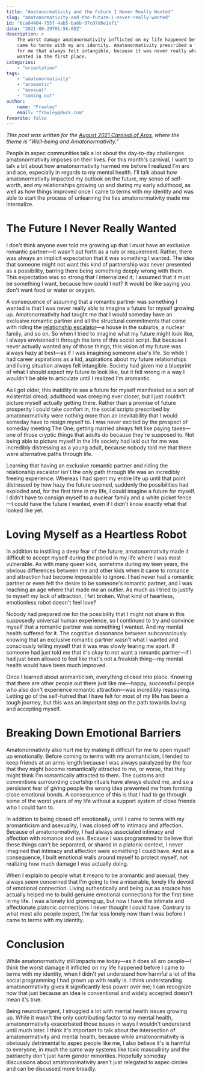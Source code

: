 ```yaml
---
title: "Amatonormativity and the Future I Never Really Wanted"
slug: "amatonormativity-and-the-future-i-never-really-wanted"
id: "0ca84404-755f-4ab5-ba6b-97c07d8e1ef1"
date: "2021-08-29T01:56:00Z"
description: >
    The worst damage amatonormativity inflicted on my life happened before I
    came to terms with my aro identity. Amatonormativity prescribed a future
    for me that always felt intangible, because it was never really what I
    wanted in the first place.
categories:
    - "orientation"
tags:
    - "amatonormativity"
    - "aromantic"
    - "asexual"
    - "coming out"
author:
    name: "Frawley"
    email: "frawley@duck.com"
favorite: false
---
```


*This post was written for the [August 2021 Carnival of
Aros](https://graces-of-luck.tumblr.com/post/658317862647332864/well-being-and-amatonormativity-call-for),
where the theme is “Well-being and Amatonormativity.”*

People in aspec communities talk a lot about the day-to-day challenges
amatonormativity imposes on their lives. For this month's carnival, I want to
talk a bit about how amatonormativity harmed me before I realized I'm aro and
ace, especially in regards to my mental health. I'll talk about how
amatonormativity impacted my outlook on the future, my sense of self-worth, and
my relationships growing up and during my early adulthood, as well as how
things improved once I came to terms with my identity and was able to start the
process of unlearning the lies amatonormativity made me internalize.

# The Future I Never Really Wanted

I don't think anyone ever told me growing up that I *must* have an exclusive
romantic partner—it wasn't put forth as a rule or requirement. Rather, there
was always an implicit expectation that it was something I wanted. The idea
that someone might not want this kind of partnership was never presented as a
possibility, barring there being something deeply wrong with them. This
expectation was so strong that I internalized it; I assumed that it must be
something I want, because how could I not? It would be like saying you don't
want food or water or oxygen.

A consequence of assuming that a romantic partner was something I wanted is
that I was never really able to imagine a future for myself growing up.
Amatonormativity had taught me that I would someday have an exclusive romantic
partner and all the structural commitments that come with riding the
[relationship escalator](https://offescalator.com/what-escalator/)—a house in
the suburbs, a nuclear family, and so on. So when I tried to imagine what my
future might look like, I always envisioned it through the lens of this social
script. But because I never actually wanted any of those things, this vision of
my future was always hazy at best—as if I was imagining someone *else's* life.
So while I had career aspirations as a kid, aspirations about my future
relationships and living situation always felt intangible. Society had given me
a blueprint of what I should expect my future to look like, but it felt wrong
in a way I wouldn't be able to articulate until I realized I'm aromantic.

As I got older, this inability to see a future for myself manifested as a sort
of existential dread; adulthood was creeping ever closer, but I just couldn't
picture myself actually getting there. Rather than a promise of future
prosperity I could take comfort in, the social scripts prescribed by
amatonormativity were nothing more than an inevitability that I would someday
have to resign myself to. I was never excited by the prospect of someday
meeting The One; getting married always felt like paying taxes—one of those
cryptic things that adults do because they're supposed to. Not being able to
picture myself in the life society had laid out for me was incredibly
distressing as a young adult, because nobody told me that there were
alternative paths through life.

Learning that having an exclusive romantic partner and riding the relationship
escalator isn't the only path through life was an incredibly freeing
experience. Whereas I had spent my entire life up until that point distressed
by how hazy the future seemed, suddenly the possibilities had exploded and, for
the first time in my life, I could imagine a future for myself. I didn't have
to consign myself to a nuclear family and a white picket fence—I could have the
future *I* wanted, even if I didn't know exactly what that looked like yet.

# Loving Myself as a Heartless Robot

In addition to instilling a deep fear of the future, amatonormativity made it
difficult to accept myself during the period in my life where I was most
vulnerable. As with many queer kids, sometime during my teen years, the obvious
differences between me and other kids when it came to romance and attraction
had become impossible to ignore. I had never had a romantic partner or even
felt the desire to be someone's romantic partner, and I was reaching an age
where that made me an outlier. As much as I tried to justify to myself my lack
of attraction, I felt broken. What kind of heartless, emotionless robot doesn't
feel love?

Nobody had prepared me for the possibility that I might not share in this
supposedly universal human experience, so I continued to try and convince
myself that a romantic partner was something I wanted. And my mental health
suffered for it. The cognitive dissonance between subconsciously knowing that
an exclusive romantic partner wasn't what I wanted and consciously telling
myself that it was was slowly tearing me apart. If someone had just told me
that it's okay to not want a romantic partner—if I had just been allowed to
feel like that's not a freakish thing—my mental health would have been much
improved.

Once I learned about aromanticism, everything clicked into place. Knowing that
there are other people out there just like me—happy, successful people who also
don't experience romantic attraction—was incredibly reassuring. Letting go of
the self-hatred that I have felt for most of my life has been a tough journey,
but this was an important step on the path towards loving and accepting myself.

# Breaking Down Emotional Barriers

Amatonormativity also hurt me by making it difficult for me to open myself up
emotionally. Before coming to terms with my aromanticism, I tended to keep
friends at an arms length because I was always paralyzed by the fear that they
might become romantically attracted to me, or worse, that they might think I'm
romantically attracted to them. The customs and conventions surrounding
courtship rituals have always eluded me, and so a persistent fear of giving
people the wrong idea prevented me from forming close emotional bonds. A
consequence of this is that I had to go through some of the worst years of my
life without a support system of close friends who I could turn to.

In addition to being closed off emotionally, until I came to terms with my
aromanticism and asexuality, I was closed off to intimacy and affection.
Because of amatonormativity, I had always associated intimacy and affection
with romance and sex. Because I was programmed to believe that these things
can't be separated, or shared in a platonic context, I never imagined that
intimacy and affection were something I could have. And as a consequence, I
built emotional walls around myself to protect myself, not realizing how much
damage I was actually doing.

When I explain to people what it means to be aromantic and asexual, they always
seem concerned that I'm going to live a miserable, lonely life devoid of
emotional connection. Living authentically and being out as aro/ace has
actually helped me to build genuine emotional connections for the first time in
my life. I was a lonely kid growing up, but now I have the intimate and
affectionate platonic connections I never thought I could have. Contrary to
what most allo people expect, I'm far less lonely now than I was before I came
to terms with my identity.

# Conclusion

While amatonormativity still impacts me today—as it does all aro people—I think
the worst damage it inflicted on my life happened before I came to terms with
my identity, when I didn't yet understand how harmful a lot of the social
programming I had grown up with really is. I think understanding
amatonormativity gives it significantly less power over me; I can recognize now
that just because an idea is conventional and widely accepted doesn't mean it's
true.

Being neurodivergent, I struggled a lot with mental health issues growing up.
While it wasn't the only contributing factor to my mental health,
amatonormativity exacerbated those issues in ways I wouldn't understand until
much later. I think it's important to talk about the intersection of
amatonormativity and mental health, because while amatonormativity is obviously
detrimental to aspec people like me, I also believe it's is harmful to
everyone, in much the same way systems like toxic masculinity and  the
patriarchy don't just harm gender minorities. Hopefully someday discussions
about amatonormativity aren't just relegated to aspec circles and can be
discussed more broadly.
